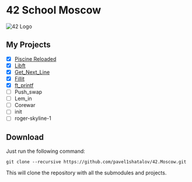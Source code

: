 # 42 School Moscow

![42 Logo](files/resources/42-logo.png)

## My Projects

- [X] [Piscine Reloaded](projects/piscine-reloaded)
- [X] [Libft](projects/libft)
- [X] [Get_Next_Line](projects/get-next-line)
- [X] [Fillit](projects/fillit)
- [X] [ft_printf](projects/ft-printf)
- [ ] Push_swap
- [ ] Lem_in
- [ ] Corewar
- [ ] init
- [ ] roger-skyline-1

## Download

Just run the following command:

`git clone --recursive https://github.com/pavel1shatalov/42.Moscow.git`

This will clone the repository with all the submodules and projects.
